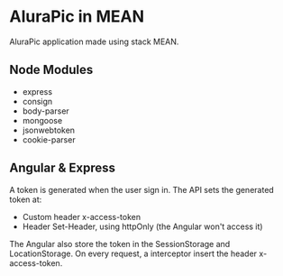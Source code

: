 # AluraPic in MEAN

AluraPic application made using stack MEAN.

## Node Modules
* express
* consign
* body-parser
* mongoose
* jsonwebtoken
* cookie-parser


## Angular & Express
A token is generated when the user sign in.
The API sets the generated token at:
* Custom header x-access-token
* Header Set-Header, using httpOnly (the Angular won't access it)

The Angular also store the token in the SessionStorage and LocationStorage.
On every request, a interceptor insert the header x-access-token.
